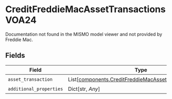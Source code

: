 # CreditFreddieMacAssetTransactionsVOA24

Documentation not found in the MISMO model viewer and not provided by Freddie Mac.


## Fields

| Field                                                                                                                  | Type                                                                                                                   | Required                                                                                                               | Description                                                                                                            |
| ---------------------------------------------------------------------------------------------------------------------- | ---------------------------------------------------------------------------------------------------------------------- | ---------------------------------------------------------------------------------------------------------------------- | ---------------------------------------------------------------------------------------------------------------------- |
| `asset_transaction`                                                                                                    | List[[components.CreditFreddieMacAssetTransactionVOA24](../../models/shared/creditfreddiemacassettransactionvoa24.md)] | :heavy_check_mark:                                                                                                     | N/A                                                                                                                    |
| `additional_properties`                                                                                                | Dict[str, *Any*]                                                                                                       | :heavy_minus_sign:                                                                                                     | N/A                                                                                                                    |